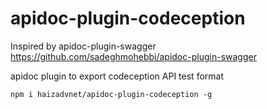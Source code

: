 # apidoc-plugin-codeception

Inspired by apidoc-plugin-swagger
https://github.com/sadeghmohebbi/apidoc-plugin-swagger

apidoc plugin to export codeception API test format

```
npm i haizadvnet/apidoc-plugin-codeception -g
```

